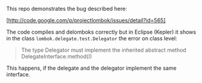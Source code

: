 This repo demonstrates the bug described here:

[http://code.google.com/p/projectlombok/issues/detail?id=565]

The code compiles and delomboks correctly but in Eclipse (Kepler) it shows in the class `lombok.delegate.test.Delegator` the error on class level:

> The type Delegator must implement the inherited abstract method DelegateInterface.method(I)

This happens, if the delegate and the delegator implement the same interface.


